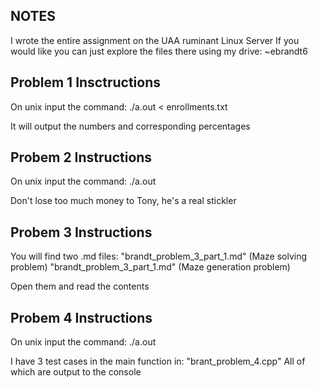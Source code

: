## NOTES
I wrote the entire assignment on the UAA ruminant Linux Server
If you would like you can just explore the files there using my drive: ~ebrandt6

## Problem 1 Insctructions
On unix input the command:
./a.out < enrollments.txt

It will output the numbers and corresponding percentages

## Probem 2 Instructions
On unix input the command:
./a.out

Don't lose too much money to Tony, he's a real stickler

## Probem 3 Instructions
You will find two .md files:
"brandt_problem_3_part_1.md" (Maze solving problem) 
"brandt_problem_3_part_1.md" (Maze generation problem) 

Open them and read the contents

## Probem 4 Instructions
On unix input the command:
./a.out

I have 3 test cases in the main function in: "brant_problem_4.cpp"
All of which are output to the console
